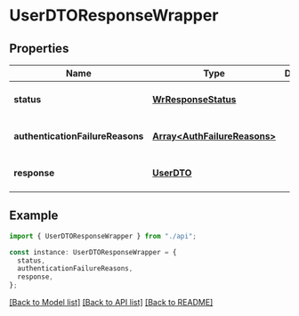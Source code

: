 # UserDTOResponseWrapper

## Properties

| Name                             | Type                                                         | Description | Notes                             |
| -------------------------------- | ------------------------------------------------------------ | ----------- | --------------------------------- |
| **status**                       | [**WrResponseStatus**](WrResponseStatus.md)                  |             | [optional] [default to undefined] |
| **authenticationFailureReasons** | [**Array&lt;AuthFailureReasons&gt;**](AuthFailureReasons.md) |             | [optional] [default to undefined] |
| **response**                     | [**UserDTO**](UserDTO.md)                                    |             | [optional] [default to undefined] |

## Example

```typescript
import { UserDTOResponseWrapper } from "./api";

const instance: UserDTOResponseWrapper = {
  status,
  authenticationFailureReasons,
  response,
};
```

[[Back to Model list]](../README.md#documentation-for-models) [[Back to API list]](../README.md#documentation-for-api-endpoints) [[Back to README]](../README.md)
